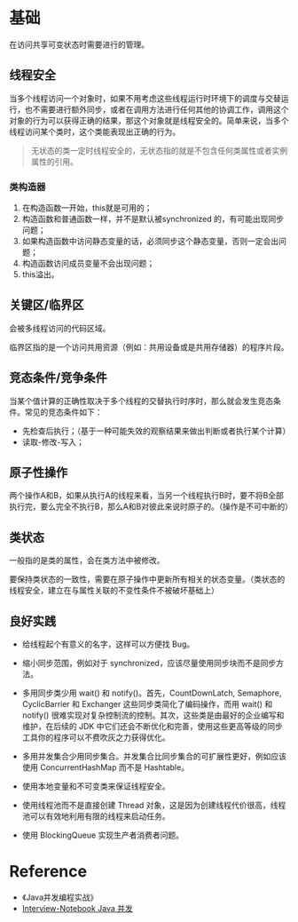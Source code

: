 # 基础
在访问共享可变状态时需要进行的管理。

## 线程安全
当多个线程访问一个对象时，如果不用考虑这些线程运行时环境下的调度与交替运行，也不需要进行额外同步，或者在调用方法进行任何其他的协调工作，调用这个对象的行为可以获得正确的结果，那这个对象就是线程安全的。简单来说，当多个线程访问某个类时，这个类能表现出正确的行为。

> 无状态的类一定时线程安全的，无状态指的就是不包含任何类属性或者实例属性的引用。

### 类构造器
1. 在构造函数一开始，this就是可用的；
2. 构造函数和普通函数一样，并不是默认被synchronized 的，有可能出现同步问题；
3. 如果构造函数中访问静态变量的话，必须同步这个静态变量，否则一定会出问题；
4. 构造函数访问成员变量不会出现问题；
5. this溢出。


## 关键区/临界区
会被多线程访问的代码区域。

临界区指的是一个访问共用资源（例如：共用设备或是共用存储器）的程序片段。

## 竞态条件/竞争条件
当某个值计算的正确性取决于多个线程的交替执行时序时，那么就会发生竞态条件。常见的竞态条件如下：
- 先检查后执行；（基于一种可能失效的观察结果来做出判断或者执行某个计算）
- 读取-修改-写入；

## 原子性操作
两个操作A和B，如果从执行A的线程来看，当另一个线程执行B时，要不将B全部执行完，要么完全不执行B，那么A和B对彼此来说时原子的。（操作是不可中断的）

## 类状态
一般指的是类的属性，会在类方法中被修改。

要保持类状态的一致性，需要在原子操作中更新所有相关的状态变量。（类状态的线程安全，建立在与属性关联的不变性条件不被破坏基础上）



## 良好实践
- 给线程起个有意义的名字，这样可以方便找 Bug。

- 缩小同步范围，例如对于 synchronized，应该尽量使用同步块而不是同步方法。

- 多用同步类少用 wait() 和 notify()。首先，CountDownLatch, Semaphore, CyclicBarrier 和 Exchanger 这些同步类简化了编码操作，而用 wait() 和 notify() 很难实现对复杂控制流的控制。其次，这些类是由最好的企业编写和维护，在后续的 JDK 中它们还会不断优化和完善，使用这些更高等级的同步工具你的程序可以不费吹灰之力获得优化。

- 多用并发集合少用同步集合。并发集合比同步集合的可扩展性更好，例如应该使用 ConcurrentHashMap 而不是 Hashtable。

- 使用本地变量和不可变类来保证线程安全。

- 使用线程池而不是直接创建 Thread 对象，这是因为创建线程代价很高，线程池可以有效地利用有限的线程来启动任务。

- 使用 BlockingQueue 实现生产者消费者问题。







# Reference
- 《Java并发编程实战》
- [Interview-Notebook Java 并发](https://github.com/CyC2018/Interview-Notebook/blob/master/notes/Java%20%E5%B9%B6%E5%8F%91.md)
